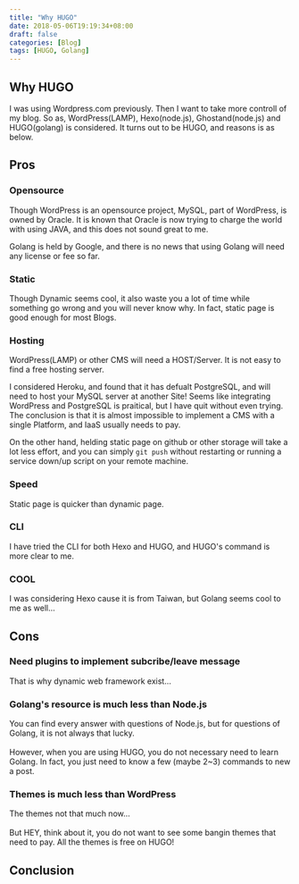 ```yaml
---
title: "Why HUGO"
date: 2018-05-06T19:19:34+08:00
draft: false
categories: [Blog]
tags: [HUGO, Golang]
---
```

<h2>Why HUGO</h2>
I was using Wordpress.com previously. Then I want to take more controll of my blog.
So as, WordPress(LAMP), Hexo(node.js), Ghostand(node.js) and HUGO(golang) is considered. It turns out to be HUGO, and reasons is as below.
<h2>Pros</h2>
<h3>Opensource</h3>
Though WordPress is an opensource project, MySQL, part of WordPress, is owned by Oracle. It is known that Oracle is now trying to charge the world with using JAVA, and this does not sound great to me.

Golang is held by Google, and there is no news that using Golang will need any license or fee so far.

<h3>Static</h3>
Though Dynamic seems cool, it also waste you a lot of time while something go wrong and you will never know why. In fact, static page is good enough for most Blogs.

<h3>Hosting</h3>
WordPress(LAMP) or other CMS will need a HOST/Server. It is not easy to find a free hosting server.

I considered Heroku, and found that it has defualt PostgreSQL, and will need to host your MySQL server at another Site! Seems like integrating WordPress and PostgreSQL is praitical, but I have quit without even trying. The conclusion is that it is almost impossible to implement a CMS with a single Platform, and IaaS usually needs to pay.

On the other hand, helding static page on github or other storage will take a lot less effort, and you can simply <code>git push</code> without restarting or running a service down/up script on your remote machine.

<h3>Speed</h3>
Static page is quicker than dynamic page.

<h3>CLI</h3>
I have tried the CLI for both Hexo and HUGO, and HUGO's command is more clear to me.

<h3>COOL</h3>
I was considering Hexo cause it is from Taiwan, but Golang seems cool to me as well...

<h2>Cons</h2>
<h3>Need plugins to implement subcribe/leave message</h3>
That is why dynamic web framework exist...

<h3>Golang's resource is much less than Node.js</h3>
You can find every answer with questions of Node.js, but for questions of Golang, it is not always that lucky.
<br>
<br>
However, when you are using HUGO, you do not necessary need to learn Golang. In fact, you just need to know a few (maybe 2~3) commands to new a post.

<h3>Themes is much less than WordPress</h3>
The themes not that much now...
<br>
<br>
But HEY, think about it, you do not want to see some bangin themes that need to pay. All the themes is free on HUGO!

<h2>Conclusion</h2>
